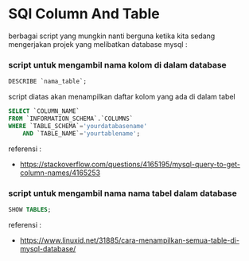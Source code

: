 # SQl Column And Table

berbagai script yang mungkin nanti berguna ketika kita sedang mengerjakan projek yang melibatkan database mysql :

### script untuk mengambil nama kolom di dalam database

```SQL
DESCRIBE `nama_table`;
```

script diatas akan menampilkan daftar kolom yang ada di dalam tabel

```SQL
SELECT `COLUMN_NAME`
FROM `INFORMATION_SCHEMA`.`COLUMNS`
WHERE `TABLE_SCHEMA`='yourdatabasename'
    AND `TABLE_NAME`='yourtablename';
```

referensi :

- https://stackoverflow.com/questions/4165195/mysql-query-to-get-column-names/4165253

### script untuk mengambil nama nama tabel dalam database

```SQL
SHOW TABLES;
```

referensi :

- https://www.linuxid.net/31885/cara-menampilkan-semua-table-di-mysql-database/
